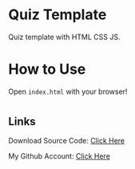 # Quiz Template

Quiz template with HTML CSS JS.

#
# How to Use

Open `index.html` with your browser!

#
## Links

Download Source Code: [Click Here](https://github.com/dori-dev/quiz-template/archive/refs/heads/master.zip)

My Github Account: [Click Here](https://github.com/dori-dev/)
